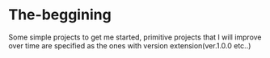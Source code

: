 # The-beggining
Some simple projects to get me started, primitive projects that I will improve over time are specified as the ones with version extension(ver.1.0.0 etc..)
